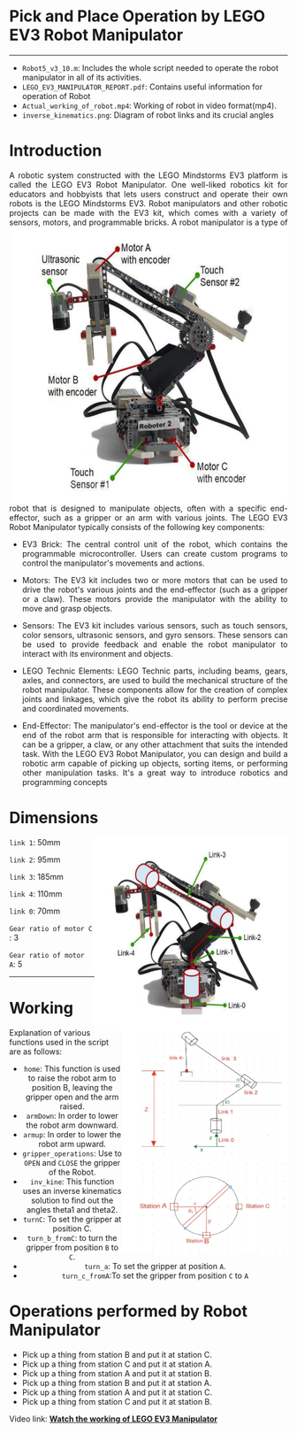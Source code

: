 # **Pick and Place Operation by LEGO EV3 Robot Manipulator**
---

- `Robot5_v3_10.m`: Includes the whole script needed to operate the robot manipulator in all of its activities.
- `LEGO_EV3_MANIPULATOR_REPORT.pdf`: Contains useful information for operation of Robot
- `Actual_working_of_robot.mp4`: Working of robot in video format(mp4).
- `inverse_kinematics.png`: Diagram of robot links and its crucial angles


# **Introduction**
<p align="justify"> 
A robotic system constructed with the LEGO Mindstorms EV3 platform is called the LEGO EV3 Robot Manipulator. One well-liked robotics kit for educators and hobbyists that lets users construct and operate their own robots is the LEGO Mindstorms EV3. Robot manipulators and other robotic projects can be made with the EV3 kit, which comes with a variety of sensors, motors, and programmable bricks.  
<img src="https://github.com/shreyaskorde16/LEGO-EV3-Manipulator/blob/main/robot.png" width="500" height="500" align="right"/>  
A robot manipulator is a type of robot that is designed to manipulate objects, often with a specific end-effector, such as a gripper or an arm with various joints. The LEGO EV3 Robot Manipulator typically consists of the following key components:
<p align="justify"> 
  
- <p align="justify">EV3 Brick: The central control unit of the robot, which contains the programmable microcontroller. Users can create custom programs to control the manipulator's movements and actions.
<p align="justify"> 
  
- <p align="justify"> Motors: The EV3 kit includes two or more motors that can be used to drive the robot's various joints and the end-effector (such as a gripper or a claw). These motors provide the manipulator with the ability to move and grasp objects.
<p align="justify"> 
  
- <p align="justify">Sensors: The EV3 kit includes various sensors, such as touch sensors, color sensors, ultrasonic sensors, and gyro sensors. These sensors can be used to provide feedback and enable the robot manipulator to interact with its environment and objects.
<p align="justify"> 
  
- <p align="justify"> LEGO Technic Elements: LEGO Technic parts, including beams, gears, axles, and connectors, are used to build the mechanical structure of the robot manipulator. These components allow for the creation of complex joints and linkages, which give the robot its ability to perform precise and coordinated movements.
<p align="justify"> 
  
- <p align="justify">End-Effector: The manipulator's end-effector is the tool or device at the end of the robot arm that is responsible for interacting with objects. It can be a gripper, a claw, or any other attachment that suits the intended task. With the LEGO EV3 Robot Manipulator, you can design and build a robotic arm capable of picking up objects, sorting items, or performing other manipulation tasks. It's a great way to introduce robotics and programming concepts
</p>

# **Dimensions**
<img src="https://github.com/shreyaskorde16/LEGO-EV3-Manipulator/blob/09a2a57ab95224427c76cefb4f220ca3a2b7aade/links.png" width="350" height="350" align="right"/>  

`link 1`: 50mm  

`link 2`: 95mm  

`link 3`: 185mm  

`link 4`: 110mm  

`link 0`: 70mm  

`Gear ratio of motor C `: 3  

`Gear ratio of motor A`: 5    

  ---

# **Working**
<img src="https://github.com/shreyaskorde16/LEGO-EV3-Manipulator/blob/main/inverse_kinematic.png" width="300" height="400" align="right">  


Explanation of various functions used in the script are as follows:

 <div style="text-align: center">
   
  - `home`: This function is used to raise the robot arm to position B, leaving the gripper open and the arm raised.
  - `armDown`: In order to lower the robot arm downward.
  - `armup`: In order to lower the robot arm upward.
  - `gripper_operations`: Use to `OPEN` and `CLOSE` the gripper of the Robot.
  - `inv_kine`: This function uses an inverse kinematics solution to find out the angles theta1 and theta2.
  - `turnC`: To set the gripper at position C.
  - `turn_b_fromC`: to turn the gripper from position `B` to `C`.
  - `turn_a`: To set the gripper at position `A`.
  - `turn_c_fromA`:To set the gripper from position `C` to `A`
  
 </div>


  

# **Operations performed by Robot Manipulator**
- Pick up a thing from station B and put it at station C.
- Pick up a thing from station C and put it at station A.
- Pick up a thing from station A and put it at station B.
- Pick up a thing from station B and put it at station A.
- Pick up a thing from station A and put it at station C.
- Pick up a thing from station C and put it at station B.

Video link: __[Watch the working of LEGO EV3 Manipulator](https://youtu.be/QXRAOuqKnGk)__
